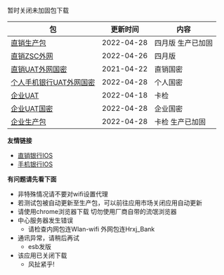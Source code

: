暂时关闭未加固包下载

|  包   | 更新时间  | 内容  |
|  ----  | ----  |----  |
| [直销生产包](https://www.pgyer.com/dsbank_release)  | 2022-04-28 | 四月版 生产已加固 |
| [直销ZSC外网](https://www.pgyer.com/dsbank_zsc_w)   | 2022-04-26 | 四月版 |
| [直销UAT外网国密](https://www.pgyer.com/dsbank_gm)  | 2021-04-22 | 直销国密 |
| [个人手机银行UAT外网国密](https://www.pgyer.com/pmobile_gmUATW)  | 2022-04-28 | 个人国密 |
| [企业UAT](https://www.pgyer.com/qyBank_uat)  | 2022-04-18 | 卡检 |
| [企业UAT国密](https://www.pgyer.com/qyBank_gm)  | 2022-04-28 | 企业国密 |
| [企业生产包](https://www.pgyer.com/qyBank_release)   | 2022-04-28 | 卡检 生产已加固 |

**友情链接**
+ [直销银行IOS](http://d.7short.com/hrxjubank)
+ [手机银行IOS](http://d.7short.com/hrxjpmbank)

**有问题请先看下面**
+ 非特殊情况请不要对wifi设置代理
+ 若测试包被自动更新至生产包，可以前往应用市场关闭应用自动更新
+ 请使用chrome浏览器下载 切勿使用厂商自带的流氓浏览器
+ 中心服务器发生错误
  + 请检查内网包连Wlan-wifi 外网包连Hrxj_Bank
+ 通讯异常，请稍后再试
  + esb发版
+ 该应用已关闭下载
  + 风扯紧乎!

